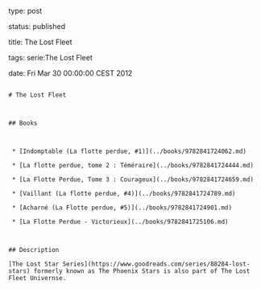 type: post
status: published
title: The Lost Fleet
tags: serie:The Lost Fleet
date: Fri Mar 30 00:00:00 CEST 2012
~~~~~~
# The Lost Fleet

## Books

 * [Indomptable (La flotte perdue, #1)](../books/9782841724062.md)
 * [La flotte perdue, tome 2 : Téméraire](../books/9782841724444.md)
 * [La Flotte Perdue, Tome 3 : Courageux](../books/9782841724659.md)
 * [Vaillant (La flotte perdue, #4)](../books/9782841724789.md)
 * [Acharné (La Flotte perdue, #5)](../books/9782841724901.md)
 * [La Flotte Perdue - Victorieux](../books/9782841725106.md)

## Description
[The Lost Star Series](https://www.goodreads.com/series/88284-lost-stars) formerly known as The Phoenix Stars is also part of The Lost Fleet Univernse.


